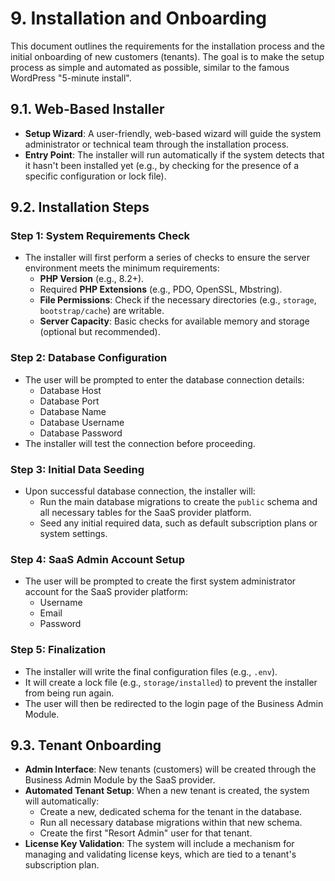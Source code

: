 # 9. Installation and Onboarding

This document outlines the requirements for the installation process and the initial onboarding of new customers (tenants). The goal is to make the setup process as simple and automated as possible, similar to the famous WordPress "5-minute install".

## 9.1. Web-Based Installer
-   **Setup Wizard**: A user-friendly, web-based wizard will guide the system administrator or technical team through the installation process.
-   **Entry Point**: The installer will run automatically if the system detects that it hasn't been installed yet (e.g., by checking for the presence of a specific configuration or lock file).

## 9.2. Installation Steps

### Step 1: System Requirements Check
-   The installer will first perform a series of checks to ensure the server environment meets the minimum requirements:
    -   **PHP Version** (e.g., 8.2+).
    -   Required **PHP Extensions** (e.g., PDO, OpenSSL, Mbstring).
    -   **File Permissions**: Check if the necessary directories (e.g., `storage`, `bootstrap/cache`) are writable.
    -   **Server Capacity**: Basic checks for available memory and storage (optional but recommended).

### Step 2: Database Configuration
-   The user will be prompted to enter the database connection details:
    -   Database Host
    -   Database Port
    -   Database Name
    -   Database Username
    -   Database Password
-   The installer will test the connection before proceeding.

### Step 3: Initial Data Seeding
-   Upon successful database connection, the installer will:
    -   Run the main database migrations to create the `public` schema and all necessary tables for the SaaS provider platform.
    -   Seed any initial required data, such as default subscription plans or system settings.

### Step 4: SaaS Admin Account Setup
-   The user will be prompted to create the first system administrator account for the SaaS provider platform:
    -   Username
    -   Email
    -   Password

### Step 5: Finalization
-   The installer will write the final configuration files (e.g., `.env`).
-   It will create a lock file (e.g., `storage/installed`) to prevent the installer from being run again.
-   The user will then be redirected to the login page of the Business Admin Module.

## 9.3. Tenant Onboarding
-   **Admin Interface**: New tenants (customers) will be created through the Business Admin Module by the SaaS provider.
-   **Automated Tenant Setup**: When a new tenant is created, the system will automatically:
    -   Create a new, dedicated schema for the tenant in the database.
    -   Run all necessary database migrations within that new schema.
    -   Create the first "Resort Admin" user for that tenant.
-   **License Key Validation**: The system will include a mechanism for managing and validating license keys, which are tied to a tenant's subscription plan.
